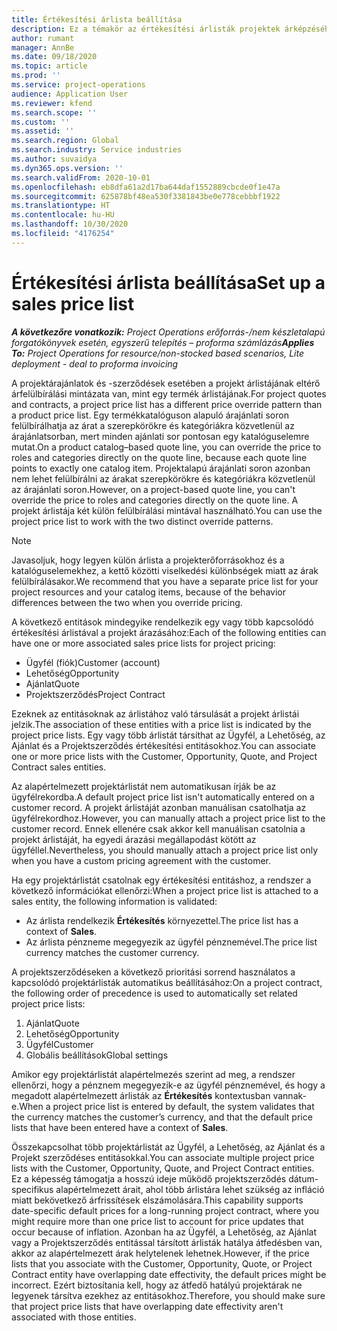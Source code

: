 ```yaml
---
title: Értékesítési árlista beállítása
description: Ez a témakör az értékesítési árlisták projektek árképzéséhez történő beállítását ismerteti.
author: rumant
manager: AnnBe
ms.date: 09/18/2020
ms.topic: article
ms.prod: ''
ms.service: project-operations
audience: Application User
ms.reviewer: kfend
ms.search.scope: ''
ms.custom: ''
ms.assetid: ''
ms.search.region: Global
ms.search.industry: Service industries
ms.author: suvaidya
ms.dyn365.ops.version: ''
ms.search.validFrom: 2020-10-01
ms.openlocfilehash: eb8dfa61a2d17ba644daf1552889cbcde0f1e47a
ms.sourcegitcommit: 625878bf48ea530f3381843be0e778cebbbf1922
ms.translationtype: HT
ms.contentlocale: hu-HU
ms.lasthandoff: 10/30/2020
ms.locfileid: "4176254"
---
```

# <a name="set-up-a-sales-price-list"></a><span data-ttu-id="65db9-103">Értékesítési árlista beállítása</span><span class="sxs-lookup"><span data-stu-id="65db9-103">Set up a sales price list</span></span>

<span data-ttu-id="65db9-104">_**A következőre vonatkozik:** Project Operations erőforrás-/nem készletalapú forgatókönyvek esetén, egyszerű telepítés – proforma számlázás_</span><span class="sxs-lookup"><span data-stu-id="65db9-104">_**Applies To:** Project Operations for resource/non-stocked based scenarios, Lite deployment - deal to proforma invoicing_</span></span>

<span data-ttu-id="65db9-105">A projektárajánlatok és -szerződések esetében a projekt árlistájának eltérő árfelülbírálási mintázata van, mint egy termék árlistájának.</span><span class="sxs-lookup"><span data-stu-id="65db9-105">For project quotes and contracts, a project price list has a different price override pattern than a product price list.</span></span> <span data-ttu-id="65db9-106">Egy termékkatalóguson alapuló árajánlati soron felülbírálhatja az árat a szerepkörökre és kategóriákra közvetlenül az árajánlatsorban, mert minden ajánlati sor pontosan egy katalóguselemre mutat.</span><span class="sxs-lookup"><span data-stu-id="65db9-106">On a product catalog–based quote line, you can override the price to roles and categories directly on the quote line, because each quote line points to exactly one catalog item.</span></span> <span data-ttu-id="65db9-107">Projektalapú árajánlati soron azonban nem lehet felülbírálni az árakat szerepkörökre és kategóriákra közvetlenül az árajánlati soron.</span><span class="sxs-lookup"><span data-stu-id="65db9-107">However, on a project-based quote line, you can't override the price to roles and categories directly on the quote line.</span></span> <span data-ttu-id="65db9-108">A projekt árlistája két külön felülbírálási mintával használható.</span><span class="sxs-lookup"><span data-stu-id="65db9-108">You can use the project price list to work with the two distinct override patterns.</span></span>

> [!NOTE]
> <span data-ttu-id="65db9-109">Javasoljuk, hogy legyen külön árlista a projekterőforrásokhoz és a katalóguselemekhez, a kettő közötti viselkedési különbségek miatt az árak felülbírálásakor.</span><span class="sxs-lookup"><span data-stu-id="65db9-109">We recommend that you have a separate price list for your project resources and your catalog items, because of the behavior differences between the two when you override pricing.</span></span>

<span data-ttu-id="65db9-110">A következő entitások mindegyike rendelkezik egy vagy több kapcsolódó értékesítési árlistával a projekt árazásához:</span><span class="sxs-lookup"><span data-stu-id="65db9-110">Each of the following entities can have one or more associated sales price lists for project pricing:</span></span>

- <span data-ttu-id="65db9-111">Ügyfél (fiók)</span><span class="sxs-lookup"><span data-stu-id="65db9-111">Customer (account)</span></span> 
- <span data-ttu-id="65db9-112">Lehetőség</span><span class="sxs-lookup"><span data-stu-id="65db9-112">Opportunity</span></span> 
- <span data-ttu-id="65db9-113">Ajánlat</span><span class="sxs-lookup"><span data-stu-id="65db9-113">Quote</span></span> 
- <span data-ttu-id="65db9-114">Projektszerződés</span><span class="sxs-lookup"><span data-stu-id="65db9-114">Project Contract</span></span>

<span data-ttu-id="65db9-115">Ezeknek az entitásoknak az árlistához való társulását a projekt árlistái jelzik.</span><span class="sxs-lookup"><span data-stu-id="65db9-115">The association of these entities with a price list is indicated by the project price lists.</span></span> <span data-ttu-id="65db9-116">Egy vagy több árlistát társíthat az Ügyfél, a Lehetőség, az Ajánlat és a Projektszerződés értékesítési entitásokhoz.</span><span class="sxs-lookup"><span data-stu-id="65db9-116">You can associate one or more price lists with the Customer, Opportunity, Quote, and Project Contract sales entities.</span></span>

<span data-ttu-id="65db9-117">Az alapértelmezett projektárlistát nem automatikusan írják be az ügyfélrekordba.</span><span class="sxs-lookup"><span data-stu-id="65db9-117">A default project price list isn't automatically entered on a customer record.</span></span> <span data-ttu-id="65db9-118">A projekt árlistáját azonban manuálisan csatolhatja az ügyfélrekordhoz.</span><span class="sxs-lookup"><span data-stu-id="65db9-118">However, you can manually attach a project price list to the customer record.</span></span> <span data-ttu-id="65db9-119">Ennek ellenére csak akkor kell manuálisan csatolnia a projekt árlistáját, ha egyedi árazási megállapodást kötött az ügyféllel.</span><span class="sxs-lookup"><span data-stu-id="65db9-119">Nevertheless, you should manually attach a project price list only when you have a custom pricing agreement with the customer.</span></span> 

<span data-ttu-id="65db9-120">Ha egy projektárlistát csatolnak egy értékesítési entitáshoz, a rendszer a következő információkat ellenőrzi:</span><span class="sxs-lookup"><span data-stu-id="65db9-120">When a project price list is attached to a sales entity, the following information is validated:</span></span>

- <span data-ttu-id="65db9-121">Az árlista rendelkezik **Értékesítés** környezettel.</span><span class="sxs-lookup"><span data-stu-id="65db9-121">The price list has a context of **Sales**.</span></span> 
- <span data-ttu-id="65db9-122">Az árlista pénzneme megegyezik az ügyfél pénznemével.</span><span class="sxs-lookup"><span data-stu-id="65db9-122">The price list currency matches the customer currency.</span></span> 

<span data-ttu-id="65db9-123">A projektszerződéseken a következő prioritási sorrend használatos a kapcsolódó projektárlisták automatikus beállításához:</span><span class="sxs-lookup"><span data-stu-id="65db9-123">On a project contract, the following order of precedence is used to automatically set related project price lists:</span></span>

1. <span data-ttu-id="65db9-124">Ajánlat</span><span class="sxs-lookup"><span data-stu-id="65db9-124">Quote</span></span>
2. <span data-ttu-id="65db9-125">Lehetőség</span><span class="sxs-lookup"><span data-stu-id="65db9-125">Opportunity</span></span>
3. <span data-ttu-id="65db9-126">Ügyfél</span><span class="sxs-lookup"><span data-stu-id="65db9-126">Customer</span></span> 
4. <span data-ttu-id="65db9-127">Globális beállítások</span><span class="sxs-lookup"><span data-stu-id="65db9-127">Global settings</span></span> 

<span data-ttu-id="65db9-128">Amikor egy projektárlistát alapértelmezés szerint ad meg, a rendszer ellenőrzi, hogy a pénznem megegyezik-e az ügyfél pénznemével, és hogy a megadott alapértelmezett árlisták az **Értékesítés** kontextusban vannak-e.</span><span class="sxs-lookup"><span data-stu-id="65db9-128">When a project price list is entered by default, the system validates that the currency matches the customer’s currency, and that the default price lists that have been entered have a context of **Sales**.</span></span>

<span data-ttu-id="65db9-129">Összekapcsolhat több projektárlistát az Ügyfél, a Lehetőség, az Ajánlat és a Projekt szerződéses entitásokkal.</span><span class="sxs-lookup"><span data-stu-id="65db9-129">You can associate multiple project price lists with the Customer, Opportunity, Quote, and Project Contract entities.</span></span> <span data-ttu-id="65db9-130">Ez a képesség támogatja a hosszú ideje működő projektszerződés dátum-specifikus alapértelmezett árait, ahol több árlistára lehet szükség az infláció miatt bekövetkező árfrissítések elszámolására.</span><span class="sxs-lookup"><span data-stu-id="65db9-130">This capability supports date-specific default prices for a long-running project contract, where you might require more than one price list to account for price updates that occur because of inflation.</span></span> <span data-ttu-id="65db9-131">Azonban ha az Ügyfél, a Lehetőség, az Ajánlat vagy a Projektszerződés entitással társított árlisták hatálya átfedésben van, akkor az alapértelmezett árak helytelenek lehetnek.</span><span class="sxs-lookup"><span data-stu-id="65db9-131">However, if the price lists that you associate with the Customer, Opportunity, Quote, or Project Contract entity have overlapping date effectivity, the default prices might be incorrect.</span></span> <span data-ttu-id="65db9-132">Ezért biztosítania kell, hogy az átfedő hatályú projektárak ne legyenek társítva ezekhez az entitásokhoz.</span><span class="sxs-lookup"><span data-stu-id="65db9-132">Therefore, you should make sure that project price lists that have overlapping date effectivity aren't associated with those entities.</span></span>
